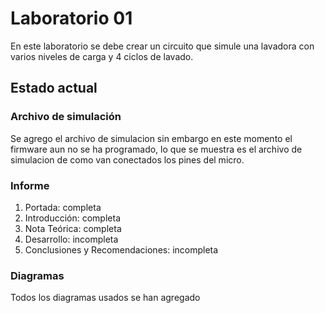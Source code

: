 # Laboratorio 01

En este laboratorio se debe crear un circuito que simule una lavadora con varios niveles de carga y 4 ciclos de lavado.

## Estado actual

### Archivo de simulación

Se agrego el archivo de simulacion sin embargo en este momento el firmware aun no se ha programado, lo que se muestra es el archivo de simulacion de como van conectados los pines del micro.

### Informe

1. Portada: completa
2. Introducción: completa
3. Nota Teórica: completa
4. Desarrollo: incompleta
5. Conclusiones y Recomendaciones: incompleta

### Diagramas

Todos los diagramas usados se han agregado
